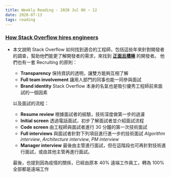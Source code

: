 ```yaml
---
title: Weekly Reading - 2020 Jul 06 ~ 12
date: 2020-07-13
tags: reading
---
```


### [How Stack Overflow hires engineers](https://stackoverflow.blog/2020/07/03/how-stack-overflow-hires-engineers/)
  * 本文說明 Stack Overflow 如何找到適合的工程師，包括這些年來針對開發者的調查，幫助他們能更了解開發者的需求，來找到 [**正面且積極**](https://stackoverflow.blog/2019/12/20/why-your-recruiting-strategy-should-focus-on-active-and-passive-candidates-alike/) 的開發者。 他們也有一套 Recruiting 的原則： 
    * **Transparency** 保持資訊的透明，讓雙方能夠互相了解
    * **Full team involvement** 讓用人部門的同事也能一同參與面試
    * **Brand identity** Stack Overflow 本身的名氣也是吸引優秀工程師前來面試的一個因素
  
    以及面試的流程：
    * **Resume review** 根據面試者的經驗，技術深度做第一步的過濾
    * **Initial screen** 透過電話面試，初步了解面試者並介紹面試流程
    * **Code screen** 由工程師與面試者進行 30 分鐘的第一次技術面試
    * **Full interviews** 與面試者針對下列項目進行進一步的技術面試 _Algorithm interview_, _Architecture interview_, _PM interview_
    * **Manager interview** 最後由主管進行面試，但在這階段也可再針對技術進行面試，或由其他主管再進行面試。

    最後，也提到因為疫情的關係，已經由原本 40% 遠端工作員工，轉為 100% 全部都是遠端工作
